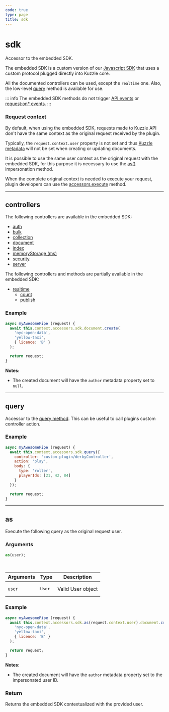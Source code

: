 ```yaml
---
code: true
type: page
title: sdk
---
```


# sdk

<SinceBadge version="1.6.0" />

Accessor to the embedded SDK.

The embedded SDK is a custom version of our [Javascript SDK](/sdk/js/6) that uses a custom protocol plugged directly into Kuzzle core.

All the documented controllers can be used, except the `realtime` one.
Also, the low-level [query](/sdk/js/6/core-classes/kuzzle/query) method is available for use.

::: info
The embedded SDK methods do not trigger [API events](/core/1/plugins/guides/events/api-events) or [request:on* events](/core/1/plugins/guides/events/request-on-authorized).
:::

### Request context

By default, when using the embedded SDK, requests made to Kuzzle API don't have the same context as the original request received by the plugin.

Typically, the `request.context.user` property is not set and thus [Kuzzle metadata](/core/1/guides/essentials/document-metadata) will not be set when creating or updating documents.

It is possible to use the same user context as the original request with the embedded SDK, for this purpose it is necessary to use the [as()](/core/1/plugins/plugin-context/accessors/sdk#as) impersonation method.

When the complete original context is needed to execute your request, plugin developers can use the [accessors.execute](/core/1/plugins/plugin-context/accessors/execute) method.

---

## controllers

The following controllers are available in the embedded SDK:

- [auth](/sdk/js/6/controllers/auth)
- [bulk](/sdk/js/6/controllers/bulk)
- [collection](/sdk/js/6/controllers/collection)
- [document](/sdk/js/6/controllers/document)
- [index](/sdk/js/6/controllers/index)
- [memoryStorage (ms)](/sdk/js/6/ms)
- [security](/sdk/js/6/controllers/security)
- [server](/sdk/js/6/controllers/server)

<SinceBadge version="1.9.1" />

The following controllers and methods are partially available in the embedded SDK:
  - [realtime](/sdk/js/6/controllers/realtime)
    - [count](/sdk/js/6/controllers/realtime/count)
    - [publish](/sdk/js/6/controllers/realtime/count)

### Example

```js
async myAwesomePipe (request) {
  await this.context.accessors.sdk.document.create(
    'nyc-open-data',
    'yellow-taxi',
    { licence: 'B' }
  );

  return request;
}
```

**Notes:**

- The created document will have the `author` metadata property set to `null`.

---

## query

<SinceBadge version="1.6.0" />

Accessor to the [query method](/sdk/js/6/core-classes/kuzzle/query).
This can be useful to call plugins custom controller action.

### Example

```js
async myAwesomePipe (request) {
  await this.context.accessors.sdk.query({
    controller: 'custom-plugin/derbyController',
    action: 'play',
    body: {
      type: 'roller',
      playerIds: [21, 42, 84]
    }
  });

  return request;
}
```

---

## as

<SinceBadge version="1.7.0" />

Execute the following query as the original request user.

### Arguments

```js
as(user);
```

<br/>

| Arguments | Type            | Description       |
| --------- | --------------- | ----------------- |
| `user`    | <pre>User</pre> | Valid User object |

### Example

```js
async myAwesomePipe (request) {
  await this.context.accessors.sdk.as(request.context.user).document.create(
    'nyc-open-data',
    'yellow-taxi',
    { licence: 'B' }
  );

  return request;
}
```

**Notes:**

- The created document will have the `author` metadata property set to the impersonated user ID.

### Return

Returns the embedded SDK contextualized with the provided user.
